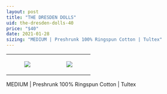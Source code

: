 ```yaml
---
layout: post
title: "THE DRESDEN DOLLS"
uid: the-dresden-dolls-40
price: "$40"
date: 2021-01-28
sizing: "MEDIUM | Preshrunk 100% Ringspun Cotton | Tultex"
---
```




<table style="width:100%;"><tr><td style="vertical-align:top;">
      <figure class="tmblr-full" data-orig-height="2048" data-orig-width="1365" data-orig-src="https://concertshirts.netlify.app/shirts/0387/0387-01.jpg"><img src="https://64.media.tumblr.com/a20d694edcbb1ccf9a2cce871d935dd2/ee49aebd87d74f65-e9/s540x810/03a7213a85920c71e15f5a4bb5fdcb4ecd197ce3.jpg" data-orig-height="2048" data-orig-width="1365" data-orig-src="https://concertshirts.netlify.app/shirts/0387/0387-01.jpg"/></figure></td>
    <td style="vertical-align:top;">
      <figure class="tmblr-full" data-orig-height="2048" data-orig-width="1365" data-orig-src="https://concertshirts.netlify.app/shirts/0387/0387-02.jpg"><img src="https://64.media.tumblr.com/ad22de7ac7348decc18355808717f78b/ee49aebd87d74f65-32/s540x810/acc63fc9865f458edb05f42eae4a09d85b2b5973.jpg" data-orig-height="2048" data-orig-width="1365" data-orig-src="https://concertshirts.netlify.app/shirts/0387/0387-02.jpg"/></figure></td>
  </tr></table><p>
  MEDIUM | Preshrunk 100% Ringspun Cotton | Tultex
</p>
